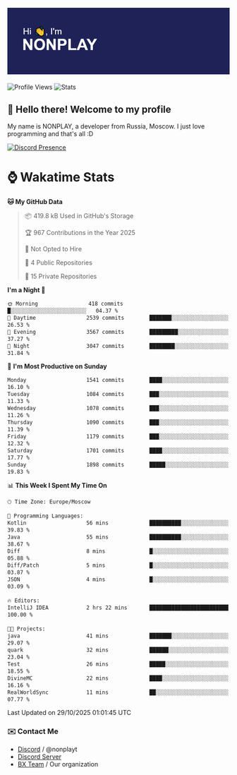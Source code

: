 ![Discord Presence](./header.png)
<br></br>
![Profile Views](https://komarev.com/ghpvc/?username=NONPLAYT&color=blue&style=for-the-badge)
![Stats](https://img.shields.io/badge/0%25-OPTIMIZED-orange?style=for-the-badge)


## :wave: Hello there! Welcome to my profile

My name is NONPLAY, a developer from Russia, Moscow. I just love programming and that's all :D

[![Discord Presence](https://lanyard.cnrad.dev/api/597087584090587177?showDisplayName=true)](https://discord.com/users/597087584090587177) 

# ⌚ Wakatime Stats

<!--START_SECTION:waka-->
**🐱 My GitHub Data** 

> 📦 419.8 kB Used in GitHub's Storage 
 > 
> 🏆 967 Contributions in the Year 2025
 > 
> 🚫 Not Opted to Hire
 > 
> 📜 4 Public Repositories 
 > 
> 🔑 15 Private Repositories 
 > 
**I'm a Night 🦉** 

```text
🌞 Morning                418 commits         █░░░░░░░░░░░░░░░░░░░░░░░░   04.37 % 
🌆 Daytime                2539 commits        ███████░░░░░░░░░░░░░░░░░░   26.53 % 
🌃 Evening                3567 commits        █████████░░░░░░░░░░░░░░░░   37.27 % 
🌙 Night                  3047 commits        ████████░░░░░░░░░░░░░░░░░   31.84 % 
```
📅 **I'm Most Productive on Sunday** 

```text
Monday                   1541 commits        ████░░░░░░░░░░░░░░░░░░░░░   16.10 % 
Tuesday                  1084 commits        ███░░░░░░░░░░░░░░░░░░░░░░   11.33 % 
Wednesday                1078 commits        ███░░░░░░░░░░░░░░░░░░░░░░   11.26 % 
Thursday                 1090 commits        ███░░░░░░░░░░░░░░░░░░░░░░   11.39 % 
Friday                   1179 commits        ███░░░░░░░░░░░░░░░░░░░░░░   12.32 % 
Saturday                 1701 commits        ████░░░░░░░░░░░░░░░░░░░░░   17.77 % 
Sunday                   1898 commits        █████░░░░░░░░░░░░░░░░░░░░   19.83 % 
```


📊 **This Week I Spent My Time On** 

```text
🕑︎ Time Zone: Europe/Moscow

💬 Programming Languages: 
Kotlin                   56 mins             ██████████░░░░░░░░░░░░░░░   39.83 % 
Java                     55 mins             ██████████░░░░░░░░░░░░░░░   38.67 % 
Diff                     8 mins              █░░░░░░░░░░░░░░░░░░░░░░░░   05.88 % 
Diff/Patch               5 mins              █░░░░░░░░░░░░░░░░░░░░░░░░   03.87 % 
JSON                     4 mins              █░░░░░░░░░░░░░░░░░░░░░░░░   03.09 % 

🔥 Editors: 
IntelliJ IDEA            2 hrs 22 mins       █████████████████████████   100.00 % 

🐱‍💻 Projects: 
java                     41 mins             ███████░░░░░░░░░░░░░░░░░░   29.07 % 
quark                    32 mins             ██████░░░░░░░░░░░░░░░░░░░   23.04 % 
Test                     26 mins             █████░░░░░░░░░░░░░░░░░░░░   18.55 % 
DivineMC                 22 mins             ████░░░░░░░░░░░░░░░░░░░░░   16.16 % 
RealWorldSync            11 mins             ██░░░░░░░░░░░░░░░░░░░░░░░   07.77 % 
```


 Last Updated on 29/10/2025 01:01:45 UTC
<!--END_SECTION:waka-->

### ✉️ Contact Me

- [Discord](https://discord.com/users/597087584090587177) / @nonplayt
- [Discord Server](https://discord.gg/qNyybSSPm5)
- [BX Team](https://github.com/BX-Team) / Our organization
